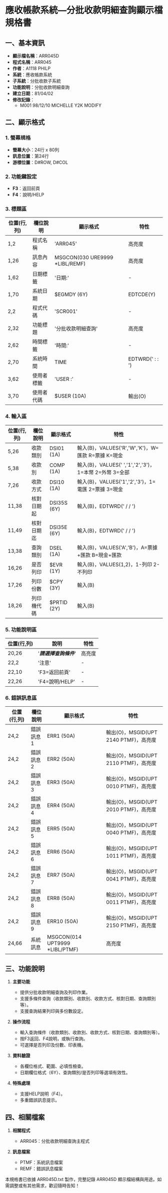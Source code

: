 # 應收帳款系統—分批收款明細查詢顯示檔規格書

## 一、基本資訊
- **顯示檔名稱**：ARR045D
- **程式名稱**：ARR045
- **作者**：A1118 PHILP
- **系統**：應收帳款系統
- **子系統**：分批收款子系統
- **功能說明**：分批收款明細查詢
- **建立日期**：81/04/02
- **修改記錄**：
  - M001 98/12/10 MICHELLE Y2K MODIFY

## 二、顯示格式

### 1. 螢幕規格
- **螢幕大小**：24行 x 80列
- **訊息位置**：第24行
- **游標位置**：D#ROW, D#COL

### 2. 功能鍵設定
- **F3**：返回前頁
- **F4**：說明/HELP

### 3. 標題區
| 位置(行,列) | 欄位說明 | 顯示格式 | 特性 |
|------------|---------|---------|------|
| 1,2 | 程式名稱 | 'ARR045' | 高亮度 |
| 1,26 | 訊息內容 | MSGCON(030 URE9999 *LIBL/REMF) | 高亮度 |
| 1,62 | 日期標籤 | '日期:' | - |
| 1,70 | 系統日期 | $EGMDY (6Y) | EDTCDE(Y) |
| 2,2 | 程式代碼 | 'SCR001' | - |
| 2,32 | 功能標題 | '分批收款明細查詢' | 高亮度 |
| 2,62 | 時間標籤 | '時間:' | - |
| 2,70 | 系統時間 | TIME | EDTWRD('  :  :  ') |
| 3,62 | 使用者標籤 | 'USER :' | - |
| 3,70 | 使用者代碼 | $USER (10A) | 輸出(O) |

### 4. 輸入區
| 位置(行,列) | 欄位說明 | 顯示格式 | 特性 |
|------------|---------|---------|------|
| 5,26 | 收款類別 | DSI01 (1A) | 輸入(B)，VALUES('R','W','K')，W=匯款 R=票據 K=現金 |
| 5,38 | 收款別 | COMP (1A) | 輸入(B)，VALUES(' ','1','2','3')，1=本幣 2=外幣 3=全部 |
| 7,26 | 收款方式 | DSI10 (1A) | 輸入(B)，VALUES('1','2','3')，1=電匯 2=票據 3=現金 |
| 11,38 | 核對日期起 | DSI35S (6Y) | 輸入(B)，EDTWRD('  /  /  ') |
| 11,49 | 核對日期迄 | DSI35E (6Y) | 輸入(B)，EDTWRD('  /  /  ') |
| 13,38 | 查詢類別 | DSEL (1A) | 輸入(B)，VALUES('A','B')，A=票據+匯款 B=現金+匯款 |
| 16,26 | 是否列印 | $EVR (1Y) | 輸入(B)，VALUES(1,2)，1-列印 2-不列印 |
| 17,26 | 列印份數 | $CPY (3Y) | 輸入(B) |
| 18,26 | 列印機代碼 | $PRTID (2Y) | 輸入(B) |

### 5. 功能說明區
| 位置(行,列) | 說明 | 特性 |
|------------|------|------|
| 20,26 | '***請選擇查詢條件***' | 高亮度 |
| 22,2 | '注意' | - |
| 22,10 | 'F3=返回前頁' | - |
| 22,26 | 'F4=說明/HELP' | - |

### 6. 錯誤訊息區
| 位置(行,列) | 欄位說明 | 顯示格式 | 特性 |
|------------|---------|---------|------|
| 24,2 | 錯誤訊息1 | ERR1 (50A) | 輸出(O)，MSGID(UPT 2140 PTMF)，高亮度 |
| 24,2 | 錯誤訊息2 | ERR2 (50A) | 輸出(O)，MSGID(UPT 2110 PTMF)，高亮度 |
| 24,2 | 錯誤訊息3 | ERR3 (50A) | 輸出(O)，MSGID(UPT 0010 PTMF)，高亮度 |
| 24,2 | 錯誤訊息4 | ERR4 (50A) | 輸出(O)，MSGID(UPT 2010 PTMF)，高亮度 |
| 24,2 | 錯誤訊息5 | ERR5 (50A) | 輸出(O)，MSGID(UPT 0040 PTMF)，高亮度 |
| 24,2 | 錯誤訊息6 | ERR6 (50A) | 輸出(O)，MSGID(UPT 1011 PTMF)，高亮度 |
| 24,2 | 錯誤訊息7 | ERR7 (50A) | 輸出(O)，MSGID(UPT 0041 PTMF)，高亮度 |
| 24,2 | 錯誤訊息8 | ERR8 (50A) | 輸出(O)，MSGID(UPT 0011 PTMF)，高亮度 |
| 24,2 | 錯誤訊息9 | ERR10 (50A) | 輸出(O)，MSGID(UPT 2150 PTMF)，高亮度 |
| 24,66 | 系統訊息 | MSGCON(014 UPT9999 *LIBL/PTMF) | 高亮度 |

## 三、功能說明

1. **主要功能**
   - 提供分批收款明細查詢及列印作業。
   - 支援多條件查詢（收款類別、收款別、收款方式、核對日期、查詢類別等）。
   - 支援查詢結果列印與多份數設定。

2. **操作流程**
   - 輸入查詢條件（收款類別、收款別、收款方式、核對日期、查詢類別等）。
   - 按F3返回、F4說明，或執行查詢。
   - 可選擇是否列印及份數、印表機。

3. **資料驗證**
   - 各欄位格式、範圍、必填性檢查。
   - 日期欄位格式（6Y）、查詢類別/是否列印等選項有效性。

4. **特殊處理**
   - 支援HELP說明（F4）。
   - 多重錯誤訊息提示。

## 四、相關檔案

1. **相關程式**
   - ARR045：分批收款明細查詢主程式

2. **訊息檔案**
   - PTMF：系統訊息檔案
   - REMF：錯誤訊息檔案

本規格書已依據 ARR045D.txt 製作，完整記錄 ARR045D 顯示檔結構與用途。如需調整或有其他需求，歡迎隨時告知！ 